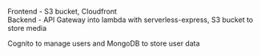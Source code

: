 Frontend - S3 bucket, Cloudfront <br />
Backend - API Gateway into lambda with serverless-express, S3 bucket to store media <br />

Cognito to manage users and MongoDB to store user data <br />
